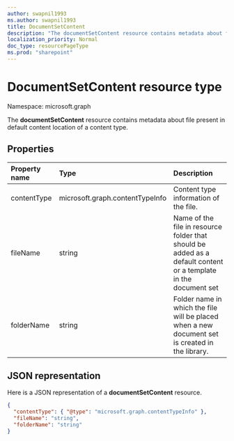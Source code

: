 ```yaml
---
author: swapnil1993
ms.author: swapnil1993
title: DocumentSetContent
description: "The documentSetContent resource contains metadata about file present in default content location of a content."
localization_priority: Normal
doc_type: resourcePageType
ms.prod: "sharepoint"
---
```

# DocumentSetContent resource type

Namespace: microsoft.graph

The **documentSetContent** resource contains metadata about file present in default content location of a content type.

## Properties

| Property name  | Type    | Description
|:---------------|:--------|:--------------------------------------------------
| contentType    | microsoft.graph.contentTypeInfo | Content type information of the file. 
| fileName      | string  | Name of the file in resource folder that should be added as a default content or a template in the document set  
| folderName         | string  | Folder name in which the file will be placed when a new document set is created in the library.

## JSON representation

Here is a JSON representation of a **documentSetContent** resource.
<!-- { "blockType": "resource", "@odata.type": "microsoft.graph.documentSetContent" } -->

```json
{
  "contentType": { "@type": "microsoft.graph.contentTypeInfo" },
  "fileName": "string",
  "folderName": "string"
}
```